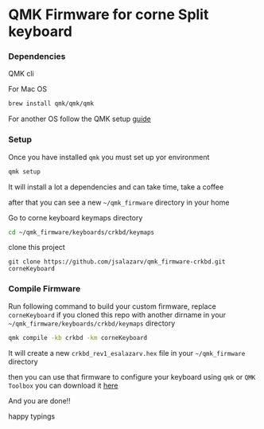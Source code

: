 # QMK Firmware for corne Split keyboard


### Dependencies 
QMK cli

For Mac OS 

```sh
brew install qmk/qmk/qmk
```

For another OS follow the QMK setup [guide](https://beta.docs.qmk.fm/tutorial/newbs_getting_started)


### Setup

Once you have installed `qmk` you must set up yor environment

```sh
qmk setup
````

It will install a lot a dependencies and can take time, take a coffee

after that you can see a new  `~/qmk_firmware` directory in your home 

Go to corne keyboard keymaps directory 

```sh
cd ~/qmk_firmware/keyboards/crkbd/keymaps
```

clone this project 

```
git clone https://github.com/jsalazarv/qmk_firmware-crkbd.git corneKeyboard
```

### Compile Firmware

Run following command to build your custom firmware, replace `corneKeyboard` if you cloned this repo with another dirname in your 
`~/qmk_firmware/keyboards/crkbd/keymaps` directory

```sh
qmk compile -kb crkbd -km corneKeyboard
```

It will create a new `crkbd_rev1_esalazarv.hex` file in your `~/qmk_firmware` directory 

then you can use that firmware to configure your keyboard using `qmk` or `QMK Toolbox` you can download it [here](https://github.com/qmk/qmk_toolbox/releases)

And you are done!!

happy typings

